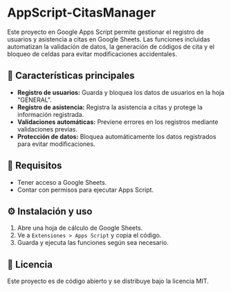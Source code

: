 # AppScript-CitasManager

Este proyecto en Google Apps Script permite gestionar el registro de usuarios y asistencia a citas en Google Sheets. Las funciones incluidas automatizan la validación de datos, la generación de códigos de cita y el bloqueo de celdas para evitar modificaciones accidentales.

## 🚀 Características principales
- **Registro de usuarios:** Guarda y bloquea los datos de usuarios en la hoja "GENERAL".
- **Registro de asistencia:** Registra la asistencia a citas y protege la información registrada.
- **Validaciones automáticas:** Previene errores en los registros mediante validaciones previas.
- **Protección de datos:** Bloquea automáticamente los datos registrados para evitar modificaciones.


## 📌 Requisitos
- Tener acceso a Google Sheets.
- Contar con permisos para ejecutar Apps Script.

## ⚙️ Instalación y uso
1. Abre una hoja de cálculo de Google Sheets.
2. Ve a `Extensiones > Apps Script` y copia el código.
3. Guarda y ejecuta las funciones según sea necesario.

## 📜 Licencia
Este proyecto es de código abierto y se distribuye bajo la licencia MIT.
